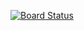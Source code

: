 [![Board Status](https://dev.azure.com/PoC-rr/2fcffb71-4383-4806-8a6d-7c6e72d57551/9d446d4b-8e4f-4bf7-a689-3996c3c8cde8/_apis/work/boardbadge/28aaf1d9-b283-4682-bbfd-4e414b8a39f2)](https://dev.azure.com/PoC-rr/2fcffb71-4383-4806-8a6d-7c6e72d57551/_boards/board/t/9d446d4b-8e4f-4bf7-a689-3996c3c8cde8/Microsoft.RequirementCategory)